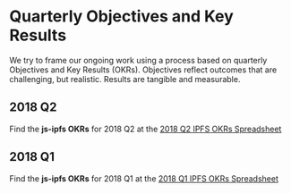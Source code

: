 # Quarterly Objectives and Key Results

We try to frame our ongoing work using a process based on quarterly Objectives and Key Results (OKRs). Objectives reflect outcomes that are challenging, but realistic. Results are tangible and measurable.

## 2018 Q2

Find the **js-ipfs OKRs** for 2018 Q2 at the [2018 Q2 IPFS OKRs Spreadsheet](https://docs.google.com/spreadsheets/d/1xIhKROxFlsY9M9on37D5rkbSsm4YtjRQvG2unHScApA/edit#gid=274358435)

## 2018 Q1

Find the **js-ipfs OKRs** for 2018 Q1 at the [2018 Q1 IPFS OKRs Spreadsheet](https://docs.google.com/spreadsheets/u/1/d/1clB-W489rJpbOEs2Q7Q2Jf1WMXHQxXgccBcUJS9QTiI/edit#gid=2079514081)
